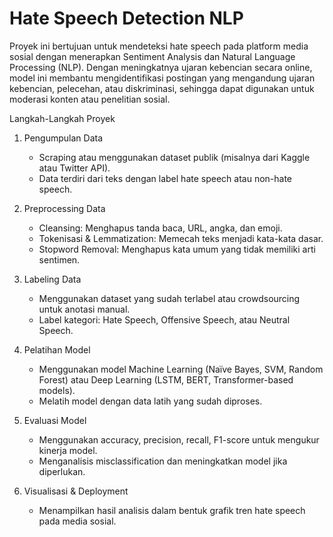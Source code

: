 # Hate Speech Detection NLP

Proyek ini bertujuan untuk mendeteksi hate speech pada platform media sosial dengan menerapkan Sentiment Analysis dan Natural Language Processing (NLP). Dengan meningkatnya ujaran kebencian secara online, model ini membantu mengidentifikasi postingan yang mengandung ujaran kebencian, pelecehan, atau diskriminasi, sehingga dapat digunakan untuk moderasi konten atau penelitian sosial.

Langkah-Langkah Proyek
1. Pengumpulan Data
   - Scraping atau menggunakan dataset publik (misalnya dari Kaggle atau Twitter API).
   - Data terdiri dari teks dengan label hate speech atau non-hate speech.

2. Preprocessing Data
   - Cleansing: Menghapus tanda baca, URL, angka, dan emoji.
   - Tokenisasi & Lemmatization: Memecah teks menjadi kata-kata dasar.
   - Stopword Removal: Menghapus kata umum yang tidak memiliki arti sentimen.

3. Labeling Data
   - Menggunakan dataset yang sudah terlabel atau crowdsourcing untuk anotasi manual.
   - Label kategori: Hate Speech, Offensive Speech, atau Neutral Speech.

4. Pelatihan Model
   - Menggunakan model Machine Learning (Naïve Bayes, SVM, Random Forest) atau Deep Learning (LSTM, BERT, Transformer-based models).
   - Melatih model dengan data latih yang sudah diproses.

5. Evaluasi Model
   - Menggunakan accuracy, precision, recall, F1-score untuk mengukur kinerja model.
   - Menganalisis misclassification dan meningkatkan model jika diperlukan.

6. Visualisasi & Deployment
   - Menampilkan hasil analisis dalam bentuk grafik tren hate speech pada media sosial.
